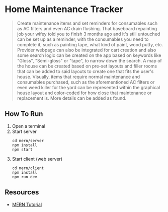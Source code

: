 # Home Maintenance Tracker
> Create maintenance items and set reminders for consumables such as AC filters and even AC drain flushing. That baseboard repainting job your wifey told you to finish 3 months ago and it's still untouched can be set up as a reminder, with the consumables you need to complete it, such as painting tape, what kind of paint, wood putty, etc. Provider webpage can also be integrated for cart creation and also some search logic can be created on the app based on keywords like "Gloss", "Semi-gloss" or "tape", to narrow down the search. A map of the house can be created based on pre-set layouts and filler rooms that can be added to said layouts to create one that fits the user's house. Visually, items that require normal maintenance and consumables purchased, such as the aforementioned AC filters or even weed killer for the yard can be represented within the graphical house layout and color-coded for how close that maintenance or replacement is. More details can be added as found.

## How To Run
1. Open a terminal
2. Start server
   ```
   cd mern/server
   npm install
   npm start
   ```
3. Start client (web server)
   ```
   cd mern/client
   npm install
   npm run dev
   ```

## Resources
*  [MERN Tutorial](https://www.mongodb.com/languages/mern-stack-tutorial)